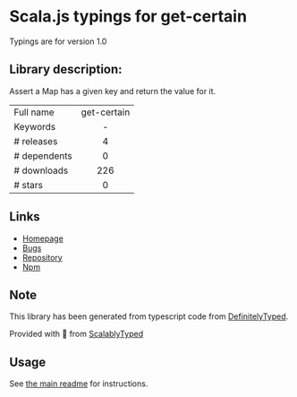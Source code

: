 
# Scala.js typings for get-certain

Typings are for version 1.0

## Library description:
Assert a Map has a given key and return the value for it.

|                    |                 |
| ------------------ | :-------------: |
| Full name          | get-certain |
| Keywords           | - |
| # releases         | 4 |
| # dependents       | 0 |
| # downloads        | 226 |
| # stars            | 0 |

## Links
- [Homepage](https://github.com/wtgtybhertgeghgtwtg/get-certain#readme)
- [Bugs](https://github.com/wtgtybhertgeghgtwtg/get-certain/issues)
- [Repository](https://github.com/wtgtybhertgeghgtwtg/get-certain)
- [Npm](https://www.npmjs.com/package/get-certain)
    


## Note
This library has been generated from typescript code from [DefinitelyTyped](https://definitelytyped.org).

Provided with :purple_heart: from [ScalablyTyped](https://github.com/oyvindberg/ScalablyTyped)

## Usage
See [the main readme](../../readme.md) for instructions.


